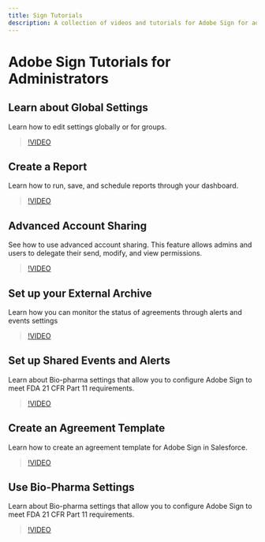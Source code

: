 ```yaml
---
title: Sign Tutorials
description: A collection of videos and tutorials for Adobe Sign for advanced admins.
---
```


# Adobe Sign Tutorials for Administrators

## Learn about Global Settings

Learn how to edit settings globally or for groups.

>[!VIDEO](https://video.tv.adobe.com/v/17358/?quality=9&autoplay=true&learn=on)

## Create a Report

Learn how to run, save, and schedule reports through your dashboard.

>[!VIDEO](https://video.tv.adobe.com/v/17357/?quality=9&autoplay=true&learn=on)

## Advanced Account Sharing

See how to use advanced account sharing. This feature allows admins and users to delegate their send, modify, and view permissions.

>[!VIDEO](https://video.tv.adobe.com/v/17363/?quality=9&autoplay=true&learn=on)

## Set up your External Archive

Learn how you can monitor the status of agreements through alerts and events settings

>[!VIDEO](https://helpx.adobe.com/sign/how-to/adobe-external-archiving.html)

## Set up Shared Events and Alerts

Learn about Bio-pharma settings that allow you to configure Adobe Sign to meet FDA 21 CFR Part 11 requirements.

>[!VIDEO](https://video.tv.adobe.com/v/17359/?quality=9&autoplay=true&learn=on)

## Create an Agreement Template

Learn how to create an agreement template for Adobe Sign in Salesforce.

>[!VIDEO](https://video.tv.adobe.com/v/17349/?quality=9&autoplay=true&learn=on)

## Use Bio-Pharma Settings

Learn about Bio-pharma settings that allow you to configure Adobe Sign to meet FDA 21 CFR Part 11 requirements.

>[!VIDEO](https://video.tv.adobe.com/v/21748/?quality=9&autoplay=true&learn=on)